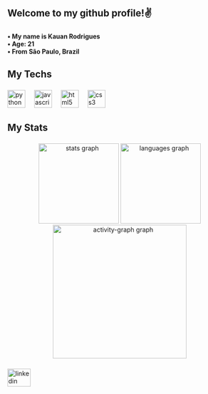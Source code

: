 <h2 align="left">Welcome to my github profile!✌️</h2>

###

<h4 align="left">• My name is Kauan Rodrigues<br>• Age: 21<br>• From São Paulo, Brazil</h4>

###

<h2 align="left">My Techs</h2>

###

<div align="left">
  <img src="https://cdn.jsdelivr.net/gh/devicons/devicon/icons/python/python-original.svg" height="40" alt="python logo"  />
  <img width="12" />
  <img src="https://cdn.jsdelivr.net/gh/devicons/devicon/icons/javascript/javascript-original.svg" height="40" alt="javascript logo"  />
  <img width="12" />
  <img src="https://cdn.jsdelivr.net/gh/devicons/devicon/icons/html5/html5-original.svg" height="40" alt="html5 logo"  />
  <img width="12" />
  <img src="https://cdn.jsdelivr.net/gh/devicons/devicon/icons/css3/css3-original.svg" height="40" alt="css3 logo"  />
</div>

###

<h2 align="left">My Stats</h2>

###

<div align="center">
  <img src="https://github-readme-stats.vercel.app/api?username=KauanRodriguez&hide_title=false&hide_rank=false&show_icons=true&include_all_commits=true&count_private=true&disable_animations=false&theme=chartreuse-dark&locale=en&hide_border=false&order=1&custom_title=Kauan%20Rodrigues'%20GitHub%20Stats" height="180" alt="stats graph"  />
  <img src="https://github-readme-stats.vercel.app/api/top-langs?username=KauanRodriguez&locale=en&hide_title=false&layout=compact&card_width=320&langs_count=5&theme=chartreuse-dark&hide_border=false&order=2" height="180" alt="languages graph"  />
  <img src="https://github-readme-activity-graph.vercel.app/graph?username=KauanRodriguez&radius=16&theme=high-contrast&area=true&order=5&hide_border=false&hide_title=false" height="300" alt="activity-graph graph"  />
</div>

###

<div align="left">
  <a href="https://www.linkedin.com/in/kauan-rodrigues-3b6701303/" target="_blank">
    <img src="https://raw.githubusercontent.com/maurodesouza/profile-readme-generator/master/src/assets/icons/social/linkedin/default.svg" width="52" height="40" alt="linkedin logo"  />
  </a>
</div>

###
